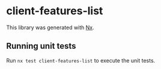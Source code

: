 # client-features-list

This library was generated with [Nx](https://nx.dev).

## Running unit tests

Run `nx test client-features-list` to execute the unit tests.
